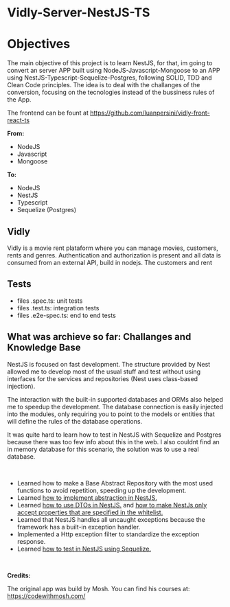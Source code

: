 # Vidly-Server-NestJS-TS

# Objectives

The main objective of this project is to learn NestJS, for that, im going to convert an server APP built using NodeJS-Javascript-Mongoose to an APP using NestJS-Typescript-Sequelize-Postgres, following SOLID, TDD and Clean Code principles. The idea is to deal with the challanges of the conversion, focusing on the tecnologies instead of the bussiness rules of the App.

The frontend can be fount at https://github.com/luanpersini/vidly-front-react-ts

**From:**

- NodeJS 
- Javascript 
- Mongoose

**To:**
- NodeJS
- NestJS
- Typescript
- Sequelize (Postgres)

## Vidly

Vidly is a movie rent plataform where you can manage movies, customers, rents and genres. Authentication and authorization is present and all data is consumed from an external API, build in nodejs. The customers and rent

## Tests

- files .spec.ts: unit tests
- files .test.ts: integration tests
- files .e2e-spec.ts: end to end tests

## What was archieve so far: Challanges and Knowledge Base

NestJS is focused on fast development. The structure provided by Nest allowed me to develop most of the usual stuff and test without using interfaces for the services and repositories (Nest uses class-based injection). 
 
The interaction with the built-in supported databases and ORMs also helped me to speedup the development. The database connection is easily injected into the modules, only requiring you to point to the models or entities that will define the rules of the database operations. 

It was quite hard to learn how to test in NestJS with Sequelize and Postgres because there was too few info about this in the web. I also couldnt find an in memory database for this scenario, the solution was to use a real database.

</br>

- Learned how to make a Base Abstract Repository with the most used functions to avoid repetition, speeding up the development.
- Learned [how to implement abstraction in NestJS.](/docs/knowledge-base/abstraction-in-nestjs.md)
- Learned [how to use DTOs in NestJS.](https://docs.nestjs.com/controllers#request-payloads) and [how to make NestJs only accept properties that are specified in the whitelist.](https://docs.nestjs.com/techniques/validation#stripping-properties)
- Learned that NestJS handles all uncaught exceptions because the framework has a built-in exception handler.
- Implemented a Http exception filter to standardize the exception response.
- Learned [how to test in NestJS using Sequelize.](/docs/knowledge-base/abstraction-in-nestjs.md)

</br>

**Credits:**

The original app was build by Mosh. You can find his courses at: https://codewithmosh.com/